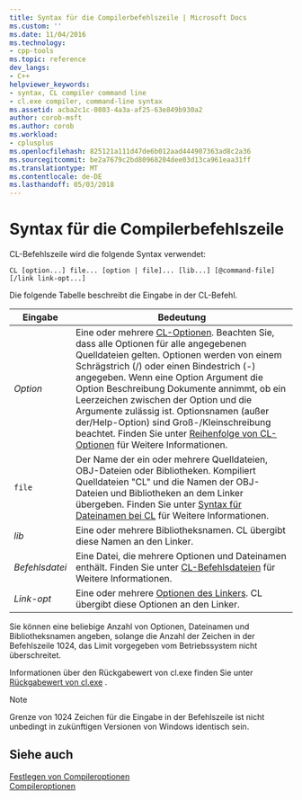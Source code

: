 ```yaml
---
title: Syntax für die Compilerbefehlszeile | Microsoft Docs
ms.custom: ''
ms.date: 11/04/2016
ms.technology:
- cpp-tools
ms.topic: reference
dev_langs:
- C++
helpviewer_keywords:
- syntax, CL compiler command line
- cl.exe compiler, command-line syntax
ms.assetid: acba2c1c-0803-4a3a-af25-63e849b930a2
author: corob-msft
ms.author: corob
ms.workload:
- cplusplus
ms.openlocfilehash: 825121a111d47de6b012aad444907363ad8c2a36
ms.sourcegitcommit: be2a7679c2bd80968204dee03d13ca961eaa31ff
ms.translationtype: MT
ms.contentlocale: de-DE
ms.lasthandoff: 05/03/2018
---
```

# <a name="compiler-command-line-syntax"></a>Syntax für die Compilerbefehlszeile
CL-Befehlszeile wird die folgende Syntax verwendet:  
  
```  
CL [option...] file... [option | file]... [lib...] [@command-file] [/link link-opt...]  
```  
  
 Die folgende Tabelle beschreibt die Eingabe in der CL-Befehl.  
  
|Eingabe|Bedeutung|  
|-----------|-------------|  
|*Option*|Eine oder mehrere [CL-Optionen](../../build/reference/compiler-options.md). Beachten Sie, dass alle Optionen für alle angegebenen Quelldateien gelten. Optionen werden von einem Schrägstrich (/) oder einen Bindestrich (-) angegeben. Wenn eine Option Argument die Option Beschreibung Dokumente annimmt, ob ein Leerzeichen zwischen der Option und die Argumente zulässig ist. Optionsnamen (außer der/Help-Option) sind Groß-/Kleinschreibung beachtet. Finden Sie unter [Reihenfolge von CL-Optionen](../../build/reference/order-of-cl-options.md) für Weitere Informationen.|  
|`file`|Der Name der ein oder mehrere Quelldateien, OBJ-Dateien oder Bibliotheken. Kompiliert Quelldateien "CL" und die Namen der OBJ-Dateien und Bibliotheken an dem Linker übergeben. Finden Sie unter [Syntax für Dateinamen bei CL](../../build/reference/cl-filename-syntax.md) für Weitere Informationen.|  
|*lib*|Eine oder mehrere Bibliotheksnamen. CL übergibt diese Namen an den Linker.|  
|*Befehlsdatei*|Eine Datei, die mehrere Optionen und Dateinamen enthält. Finden Sie unter [CL-Befehlsdateien](../../build/reference/cl-command-files.md) für Weitere Informationen.|  
|*Link-opt*|Eine oder mehrere [Optionen des Linkers](../../build/reference/linker-options.md). CL übergibt diese Optionen an den Linker.|  
  
 Sie können eine beliebige Anzahl von Optionen, Dateinamen und Bibliotheksnamen angeben, solange die Anzahl der Zeichen in der Befehlszeile 1024, das Limit vorgegeben vom Betriebssystem nicht überschreitet.  
  
 Informationen über den Rückgabewert von cl.exe finden Sie unter [Rückgabewert von cl.exe](../../build/reference/return-value-of-cl-exe.md) .  
  
> [!NOTE]
>  Grenze von 1024 Zeichen für die Eingabe in der Befehlszeile ist nicht unbedingt in zukünftigen Versionen von Windows identisch sein.  
  
## <a name="see-also"></a>Siehe auch  
 [Festlegen von Compileroptionen](../../build/reference/setting-compiler-options.md)   
 [Compileroptionen](../../build/reference/compiler-options.md)